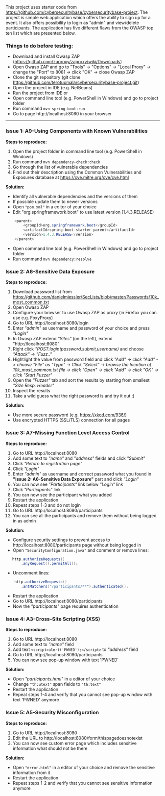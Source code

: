 This project uses starter code from https://github.com/cybersecuritybase/cybersecuritybase-project. The project is simple web application which offers the ability to sign up for a event. It also offers possibility to login as "admin" and view/delete participants. The application has five different flaws from the OWASP top ten list which are presented below.

### Things to do before testing:
- Download and install Owasp ZAP (https://github.com/zaproxy/zaproxy/wiki/Downloads)
- Open Owasp ZAP and go to "Tools" -> "Options" -> "Local Proxy" -> change the "Port" to 8081 -> click "OK" -> close Owasp ZAP
- Clone the git repository (git clone https://github.com/terotuomala/cybersecuritybase-project.git)
- Open the project in IDE (e.g. NetBeans)
- Run the project from IDE or
- Open command line tool (e.g. PowerShell in Windows) and go to project folder
- Run command `mvn spring-boot:run`
- Go to page http://localhost:8080 in your browser

-------------------------------------------------------------------------

### Issue 1: A9-Using Components with Known Vulnerabilities
**Steps to reproduce:**

1. Open the project folder in command line tool (e.g. PowerShell in Windows)
2. Run command `mvn dependency-check:check`
3. Go through the list of vulnerable dependencies
4. Find out their description using the Common Vulnerabilities and Exposures database at https://cve.mitre.org/cve/cve.html

**Solution:**
- Identify all vulnerable dependencies and the versions of them
- If possible update them to newer versions
- Open `"pom.xml"` in a editor of your choice
- Edit "org.springframework.boot" to use latest version (1.4.3.RELEASE)
```java
    <parent>
        <groupId>org.springframework.boot</groupId>
        <artifactId>spring-boot-starter-parent</artifactId>
        <version>1.4.3.RELEASE</version>
    </parent>
```
- Open command line tool (e.g. PowerShell in Windows) and go to project folder
- Run command `mvn dependency:resolve`


### Issue 2: A6-Sensitive Data Exposure
**Steps to reproduce:**

1. Download password list from https://github.com/danielmiessler/SecLists/blob/master/Passwords/10k_most_common.txt
2. Open Owasp ZAP
3. Configure your browser to use Owasp ZAP as proxy (in Firefox you can use e.g. FoxyProxy)
4. Go to URL http://localhost:8080/login
5. Enter *"admin"* as username and password of your choice and press *"Login"*
6. In Owasp ZAP extend *"Sites"* (on the left), extend "http://localhost:8080"
7. Right click *"POST:login(password,submit,username)* and choose *"Attack" -> "Fuzz.."*
8. Hightlight the value from password field and click *"Add" -> click "Add" -> choose "File" as "Type" -> Click "Select" -> browse the location of 10k_most_common.txt file -> click "Open" -> click "Add" -> click "OK" -> click "Start Fuzzer"*
9. Open the *"Fuzzer"* tab and sort the results by starting from smallest *"Size Resp. Header"*
10. Inspect the results
11. Take a wild guess what the right password is and try it out :)

**Solution:**
- Use more secure password (e.g. https://xkcd.com/936/)
- Use encrypted HTTPS (SSL/TLS) connection for all pages


### Issue 3: A7-Missing Function Level Access Control
**Steps to reproduce:**

1. Go to URL http://localhost:8080
2. Add some text to *"name"* and *"address"* fields and click *"Submit"*
3. Click *"Return to registration page"* 
4. Click *"Login"*
5. Enter *"admin"* as username and correct password what you found in **"Issue 2: A6-Sensitive Data Exposure"** part and click *"Login"*
6. You can now see *"Participants"* link below *"Login"* link
7. Click *"Participants"* link
8. You can now see the participant what you added
9. Restart the application
10. Repeat steps 1-3 and do not login
11. Go to URL http://localhost:8080/participants
12. You can see all the participants and remove them without being logged in as admin

**Solution:**
- Configure security settings to prevent access to http://localhost:8080/participants page without being logged in 
- Open `"SecurityConfiguration.java"` and comment or remove lines: 
```java
   http.authorizeRequests()
       .anyRequest().permitAll();
```
- Uncomment lines:
```java
	http.authorizeRequests()
       .antMatchers("/participants/**").authenticated();
```
- Restart the application
- Go to URL http://localhost:8080/participants
- Now the *"participants"* page requires authentication


### Issue 4: A3-Cross-Site Scripting (XSS)
**Steps to reproduce:**

1. Go to URL http://localhost:8080
2. Add some text to *"name"* field
3. Add text `<script>alert('PWNED');</script>` to *"address"* field
4. Go to URL http://localhost:8080/participants
5. You can now see pop-up window with text 'PWNED'

**Solution:**
- Open *"participants.html"* in a editor of your choice
- Change `"th:utext"` span fields to `"th:text"`
- Restart the application
- Repeat steps 1-4 and verify that you cannot see pop-up window with text 'PWNED' anymore


### Issue 5: A5-Security Misconfiguration
**Steps to reproduce:**

1. Go to URL http://localhost:8080
2. Edit the URL to http://localhost:8080/form/thispagedoesnotexist
3. You can now see custom error page which includes sensitive information what should not be there

**Solution:**
- Open `"error.html"` in a editor of your choice and remove the sensitive information from it
- Restart the application
- Repeat steps 1-2 and verify that you cannot see sensitive information anymore
